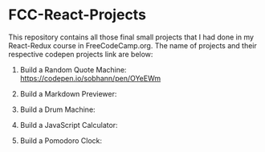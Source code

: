 # FCC-React-Projects

This repository contains all those final small projects that I had done in my React-Redux course in FreeCodeCamp.org. The name of projects and their respective codepen projects link are below:

1. Build a Random Quote Machine: https://codepen.io/sobhann/pen/OYeEWm

2. Build a Markdown Previewer: 

3. Build a Drum Machine:

4. Build a JavaScript Calculator:

5. Build a Pomodoro Clock: 